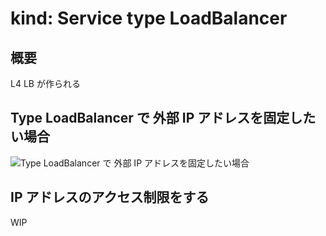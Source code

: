 # kind: Service type LoadBalancer

## 概要

L4 LB が作られる

## Type LoadBalancer で 外部 IP アドレスを固定したい場合

![Type LoadBalancer で 外部 IP アドレスを固定したい場合](./loadbalancer-ip/)

## IP アドレスのアクセス制限をする

WIP
